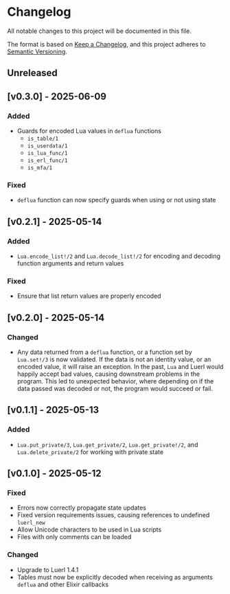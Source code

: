 # Changelog

All notable changes to this project will be documented in this file.

The format is based on [Keep a Changelog](https://keepachangelog.com/en/1.1.0/),
and this project adheres to [Semantic Versioning](https://semver.org/spec/v2.0.0.html).

## Unreleased

## [v0.3.0] - 2025-06-09

### Added
- Guards for encoded Lua values in `deflua` functions
  - `is_table/1`
  - `is_userdata/1`
  - `is_lua_func/1`
  - `is_erl_func/1`
  - `is_mfa/1`

### Fixed
- `deflua` function can now specify guards when using or not using state

## [v0.2.1] - 2025-05-14

### Added
- `Lua.encode_list!/2` and `Lua.decode_list!/2` for encoding and decoding function arguments and return values

### Fixed
- Ensure that list return values are properly encoded

## [v0.2.0] - 2025-05-14

### Changed
- Any data returned from a `deflua` function, or a function set by `Lua.set!/3` is now validated. If the data is not an identity value, or an encoded value, it will raise an exception. In the past, `Lua` and Luerl would happily accept bad values, causing downstream problems in the program. This led to unexpected behavior, where depending on if the data passed was decoded or not, the program would succeed or fail.


## [v0.1.1] - 2025-05-13

### Added
- `Lua.put_private/3`, `Lua.get_private/2`, `Lua.get_private!/2`, and `Lua.delete_private/2` for working with private state

## [v0.1.0] - 2025-05-12

### Fixed

- Errors now correctly propagate state updates
- Fixed version requirements issues, causing references to undefined `luerl_new`
- Allow Unicode characters to be used in Lua scripts
- Files with only comments can be loaded

### Changed

- Upgrade to Luerl 1.4.1
- Tables must now be explicitly decoded when receiving as arguments `deflua` and other Elixir callbacks

[unreleased]: https://github.com/tv-labs/lua/compare/v0.3.0...HEAD
[0.3.0]: https://github.com/tv-labs/lua/compare/v0.2.1...v0.3.0
[0.2.1]: https://github.com/tv-labs/lua/compare/v0.2.0...v0.2.1
[0.2.0]: https://github.com/tv-labs/lua/compare/v0.1.1...v0.2.0
[0.1.1]: https://github.com/tv-labs/lua/compare/v0.1.0...v0.1.1
[0.1.0]: https://github.com/tv-labs/lua/compare/v0.0.22...v0.1.0
